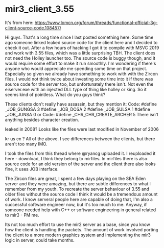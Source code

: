 # mir3_client_3.55

It's from here:
https://www.lomcn.org/forum/threads/functional-official-3g-client-source-code.108457/

Hi guys. That's a long time since I last posted something here. Some time ago someone linked leaked source code for the client here and I decided to check it out. After a few hours of hacking I got it to compile with MSVC 2019 and work with 3.55 files, which was a little surprising TBH. The client does not need the Holley launcher too. The source code is buggy though, and it would require some effort to make it run smoothly. I'm wondering if there's anyone who would appreciate me spending some time on that project. Especially so given we already have something to work with with the Zircon files. I would not think twice about investing some time into it if there was source code for the server too, but unfortunately there isn't. Not even the eiserver.exe with an injected DLL type of thing like holley or king. So it seems kind of pointless. What do you guys think?

These clients don't really have assassin, but they mention it:
Code:
#define _JOB_GUNGSA                    3
#define _JOB_DOSA                    2
#define _JOB_SULSA                    1
#define _JOB_JUNSA                    0
or
Code:
#define _CHR_CHR_CREATE_ARCHER            5
There isn't anything besides character creation.

leaked in 2008?
Looks like the files were last modified in November of 2006

kr us cn ?
All of the above. I see differences between the clients, but there aren't too many IMO.

I took the files from this thread where @ryancg uploaded it. I reuploaded it here - download, I think they belong to mirfiles.
In mirfiles there is also source code for an old version of the server and the client there also looks fine, it uses JOB interface.

The Zircon files are great, I spent a few days playing on the SEA Eden server and they were amazing, but there are subtle differences to what I remember from my youth. To recreate the server behaviour of 3.55 and older files without the source code I think it would be a tremendous amount of work. I know serveral people here are capable of doing that, I'm also a successful software engineer now, but it's too much to me.
Anyway, if someone needed help with C++ or software engineering in general related to mir3 - PM me.


Its not too much effort to use the mir2 server as a base, since you know how the client is handling the packets. The amount of work involved porting the client to a more modern graphics system and implementing the mir3 logic in server, could take months.

